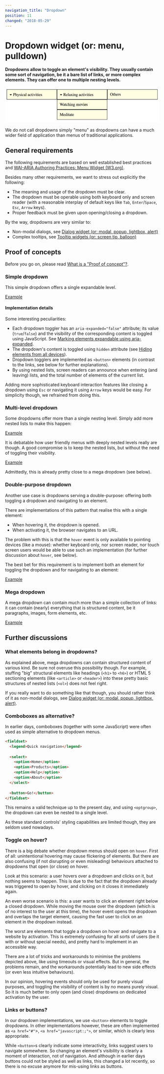 ```yaml
---
navigation_title: "Dropdown"
position: 11
changed: "2018-05-29"
---
```


# Dropdown widget (or: menu, pulldown)

**Dropdowns allow to toggle an element's visibility. They usually contain some sort of navigation, be it a bare list of links, or more complex elements. They can offer one to multiple nesting levels.**

![Dropdown](_media/dropdown.png)

We do not call dropdowns simply "menu" as dropdowns can have a much wider field of application than menus of traditional applications.

## General requirements

The following requirements are based on well established best practices and [WAI-ARIA Authoring Practices: Menu Widget (W3.org)](https://www.w3.org/TR/wai-aria-practices/#menu).

Besides many other requirements, we want to stress out explicitly the following:

- The meaning and usage of the dropdown must be clear.
- The dropdown must be operable using both keyboard only and screen reader (with a reasonable interplay of default keys like `Tab`, `Enter`/`Space`, `Esc`, `Arrow` keys).
- Proper feedback must be given upon opening/closing a dropdown.

By the way, dropdowns are very similar to:

- Non-modal dialogs, see [Dialog widget (or: modal, popup, lightbox, alert)](/pages/examples/widgets/dialog)
- Complex tooltips, see [Tooltip widgets (or: screen tip, balloon)](/pages/examples/widgets/tooltips)

## Proof of concepts

Before you go on, please read [What is a "Proof of concept"?](/pages/examples/widgets/proof-of-concept).

### Simple dropdown

This simple dropdown offers a single expandable level.

[Example](_examples/simple-dropdown)

#### Implementation details

Some interesting peculiarities:

- Each dropdown toggler has an `aria-expanded="false"` attribute; its value (`true`/`false`) and the visibility of the corresponding content is toggled using JavaScript. See [Marking elements expandable using aria-expanded](/pages/examples/sensible-aria-usage/expanded).
- The dropdown's content is toggled using `hidden` attribute (see [Hiding elements from all devices](/pages/examples/hiding-elements/from-all-devices)).
- Dropdown togglers are implemented as `<button>` elements (in contrast to the links, see below for further explanations).
- By using nested lists, screen readers can announce when entering (and leaving) lists, and the total number of elements of the current list.

Adding more sophisticated keyboard interaction features like closing a dropdown using `Esc` or navigating it using `Arrow` keys would be easy. For simplicity though, we refrained from doing this.

### Multi-level dropdown

Some dropdowns offer more than a single nesting level. Simply add more nested lists to make this happen:

[Example](_examples/multi-level-dropdown)

It is debatable how user friendly menus with deeply nested levels really are though. A good compromise is to keep the nested lists, but without the need of toggling their visibility.

[Example](_examples/multi-level-dropdown-with-sub-levels-always-open)

Admittedly, this is already pretty close to a mega dropdown (see below).

### Double-purpose dropdown

Another use case is dropdowns serving a double-purpose: offering both toggling a dropdown and navigating to an element.

There are implementations of this pattern that realise this with a single element:

- When hovering it, the dropdown is opened.
- When activating it, the browser navigates to an URL.

The problem with this is that the `hover` event is only available to pointing devices (like a mouse): whether keyboard only, nor screen reader, nor touch screen users would be able to use such an implementation (for further discussion about `hover`, see below).

The best bet for this requirement is to implement both an element for toggling the dropdown and for navigating to an element:

[Example](_examples/double-purpose-dropdown)

### Mega dropdown

A mega dropdown can contain much more than a simple collection of links: it can contain (nearly) everything that is structured content, be it paragraphs, images, form elements, etc.

[Example](_examples/mega-dropdown)

## Further discussions

### What elements belong in dropdowns?

As explained above, mega dropdowns can contain structured content of various kind. Be sure not overuse this possibility though. For example, stuffing "big" structural elements like headings (`<h1>` to `<h6>`) or HTML 5 sectioning elements (like `<article>` or `<header>`) into these pretty basic structures of nested lists (`<ol>`) does not feel right.

If you really want to do something like that though, you should rather think of it as non-modal dialogs, see [Dialog widget (or: modal, popup, lightbox, alert)](/pages/examples/widgets/dialog).

### Comboboxes as alternative?

In earlier days, comboboxes (together with some JavaScript) were often used as simple alternative to dropdown menus.

```html
<fieldset>
  <legend>Quick navigation</legend>

  <select>
    <option>Home</option>
    <option>Products</option>
    <option>Help</option>
    <option>About</option>
  </select>

  <button>Go!</button>
</fieldset>
```

This remains a valid technique up to the present day, and using `<optgroup>`, the dropdown can even be nested to a single level.

As these standard controls' styling capabilities are limited though, they are seldom used nowadays.

### Toggle on hover?

There is a big debate whether dropdown menus should open on `hover`. First of all: unintentional hovering may cause flickering of elements. But there are also confusing (if not disrupting or even misleading) behaviours attached to dropdowns that open (or close) on hover.

Look at this scenario: a user hovers over a dropdown and clicks on it, but nothing seems to happen. This is due to the fact that the dropdown already was triggered to open by hover, and clicking on it closes it immediately again.

An even worse scenario is this: a user wants to click an element right below a closed dropdown. While moving the mouse over the dropdown (which is of no interest to the user at this time), the hover event opens the dropdown and overlaps the target element, causing the fast user to click on an element in the dropdown instead.

The worst are elements that toggle a dropdown on hover and navigate to a website by activation. This is extremely confusing for all sorts of users (be it with or without special needs), and pretty hard to implement in an accessible way.

There are a lot of tricks and workarounds to minimise the problems depicted above, like using timeouts or visual effects. But in general, the problems remain, and the workarounds potentially lead to new side effects (or even less intuitive behaviours).

In our opinion, hovering events should only be used for purely visual purposes, and toggling the visibility of content is by no means purely visual. So it is much better to only open (and close) dropdowns on dedicated activation by the user.

### Links or buttons?

In our dropdown implementations, we use `<button>` elements to toggle dropdowns. In other implementations however, these are often implemented as `<a href="#"`>, `<a href="javascript:;">`, or similar, which is clearly less appropriate.

While `<button>`s clearly indicate some interactivity, links suggest users to navigate somewhere. So changing an element's visibility is clearly a moment of interaction, not of navigation. And although in earlier days buttons could not be styled as well as links, this changed a lot recently, so there is no excuse anymore for mis-using links as buttons.